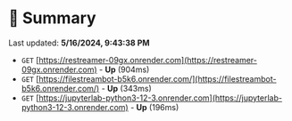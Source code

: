 # 📖 Summary
Last updated: **5/16/2024, 9:43:38 PM**

- `GET` [https://restreamer-09gx.onrender.com](https://restreamer-09gx.onrender.com) - **Up** (904ms)
- `GET` [https://filestreambot-b5k6.onrender.com/](https://filestreambot-b5k6.onrender.com/) - **Up** (343ms)
- `GET` [https://jupyterlab-python3-12-3.onrender.com](https://jupyterlab-python3-12-3.onrender.com) - **Up** (196ms)
